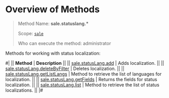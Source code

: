 # Overview of Methods

> Method Name: **sale.statuslang.\***
>
> Scope: [`sale`](../../scopes/permissions.md)
>
> Who can execute the method: administrator

Methods for working with status localization:

#|
|| **Method** | **Description** ||
|| [sale.statusLang.add](./sale-status-lang-add.md) | Adds localization. ||
|| [sale.statusLang.deleteByFilter](./sale-status-lang-delete-by-filter.md) | Deletes localization. ||
|| [sale.statusLang.getListLangs](./sale-status-lang-get-list-langs.md) | Method to retrieve the list of languages for localization. ||
|| [sale.statusLang.getFields](./sale-status-lang-get-fields.md) | Returns the fields for status localization. ||
|| [sale.statusLang.list](./sale-status-lang-list.md) | Method to retrieve the list of status localizations. ||
|#